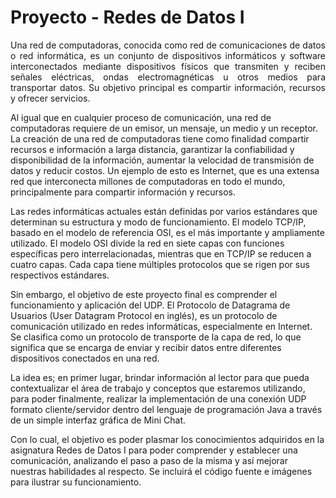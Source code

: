 # Proyecto - Redes de Datos I
<p align="justify">
Una red de computadoras, conocida como red de comunicaciones de datos o red informática, es un conjunto de dispositivos informáticos y software interconectados mediante dispositivos físicos que transmiten y reciben señales eléctricas, ondas electromagnéticas u otros medios para transportar datos. Su objetivo principal es compartir información, recursos y ofrecer servicios.

Al igual que en cualquier proceso de comunicación, una red de computadoras requiere de un emisor, un mensaje, un medio y un receptor. La creación de una red de computadoras tiene como finalidad compartir recursos e información a larga distancia, garantizar la confiabilidad y disponibilidad de la información, aumentar la velocidad de transmisión de datos y reducir costos. Un ejemplo de esto es Internet, que es una extensa red que interconecta millones de computadoras en todo el mundo, principalmente para compartir información y recursos.

Las redes informáticas actuales están definidas por varios estándares que determinan su estructura y modo de funcionamiento. El modelo TCP/IP, basado en el modelo de referencia OSI, es el más importante y ampliamente utilizado. El modelo OSI divide la red en siete capas con funciones específicas pero interrelacionadas, mientras que en TCP/IP se reducen a cuatro capas. Cada capa tiene múltiples protocolos que se rigen por sus respectivos estándares.

Sin embargo, el objetivo de este proyecto final es comprender el funcionamiento y aplicación del UDP. El Protocolo de Datagrama de Usuarios (User Datagram Protocol en inglés), es un protocolo de comunicación utilizado en redes informáticas, especialmente en Internet. Se clasifica como un protocolo de transporte de la capa de red, lo que significa que se encarga de enviar y recibir datos entre diferentes dispositivos conectados en una red.

La idea es; en primer lugar, brindar información al lector para que pueda contextualizar el área de trabajo y conceptos que estaremos utilizando, para poder finalmente, realizar la implementación de una conexión UDP formato cliente/servidor dentro del lenguaje de programación Java a través de un simple interfaz gráfica de Mini Chat. 

Con lo cual, el objetivo es poder plasmar los conocimientos adquiridos en la asignatura Redes de Datos I para poder comprender y establecer una comunicación, analizando el paso a paso de la misma y así mejorar nuestras habilidades al respecto. Se incluirá el código fuente e imágenes para ilustrar su funcionamiento.

<p/>
